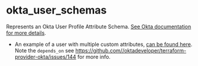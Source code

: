 # okta_user_schemas

Represents an Okta User Profile Attribute Schema. [See Okta documentation for more details](https://developer.okta.com/docs/api/resources/users).

* An example of a user with multiple custom attributes, [can be found here](../okta_user/custom_attributes.tf). Note the `depends_on` see https://github.com//oktadeveloper/terraform-provider-okta/issues/144 for more info.
